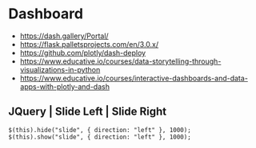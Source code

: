 # Dashboard

- https://dash.gallery/Portal/
- https://flask.palletsprojects.com/en/3.0.x/
- https://github.com/plotly/dash-deploy
- https://www.educative.io/courses/data-storytelling-through-visualizations-in-python
- https://www.educative.io/courses/interactive-dashboards-and-data-apps-with-plotly-and-dash

## JQuery | Slide Left | Slide Right
    $(this).hide("slide", { direction: "left" }, 1000);
    $(this).show("slide", { direction: "left" }, 1000);





